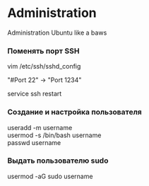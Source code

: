 # Administration
Administration Ubuntu like a baws

### Поменять порт SSH

vim /etc/ssh/sshd_config

"#Port 22" -> "Port 1234"

service ssh restart

### Создание и настройка пользователя

useradd -m username  
usermod -s /bin/bash username  
passwd username

### Выдать пользователю sudo

usermod -aG sudo username

